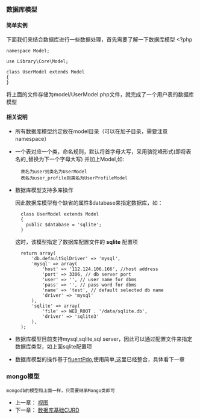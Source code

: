 ### 数据库模型

#### 简单实例
下面我们来结合数据库进行一些数据处理，首先需要了解一下数据库模型
    <?php
    
    namespace Model;
    
    use Library\Core\Model;
    
    class UserModel extends Model
    {
    }
将上面的文件存储为model/UserModel.php文件，就完成了一个用户表的数据库模型

#### 相关说明

- 所有数据库模型约定放在model目录（可以在加子目录，需要注意namespace）


- 一个表对应一个类，命名规则，默认将首字母大写，采用骆驼峰形式(即将表名的_替换为下一个字母大写) 并加上Model,如:
  
        表名为user则类名为UserModel
        表名为user_profile则类名为UserProfileModel
        
- 数据库模型支持多库操作

  因此数据库模型有个缺省的属性$database来指定数据库，如：
  
        class UserModel extends Model
        {
          public $database = 'sqlite';
        }
      
  这时，该模型指定了数据库配置文件的 **sqlite** 配置项
        
        return array(
            'db.defaultSqlDriver' => 'mysql',
            'mysql' => array(
                'host' => '112.124.106.166', //host address
                'port' => 3306, // db server port
                'user' => '', // user name for dbms
                'pass' => '', // pass word for dbms
                'name' => 'test', // default selected db name
                'driver' => 'mysql'
            ),
            'sqlite' => array(
                'file' => WEB_ROOT . '/data/sqlite.db',
                'driver' => 'sqlite3'
            ),
        );  
  

- 数据库模型目前支持mysql,sqlite,sql server，因此可以通过配置文件来指定数据库类型，如上面sqlite配置项

- 数据库模型的操作基于[fluentPdo](http://lichtner.github.io/fluentpdo/),使用简单,这里已经整合，具体看下一章


### mongo模型
    mongodb的模型和上面一样，只需要继承Mongo类即可
        
- 上一章： [视图](view.md)
- 下一章： [数据库基础CURD](curd.md)